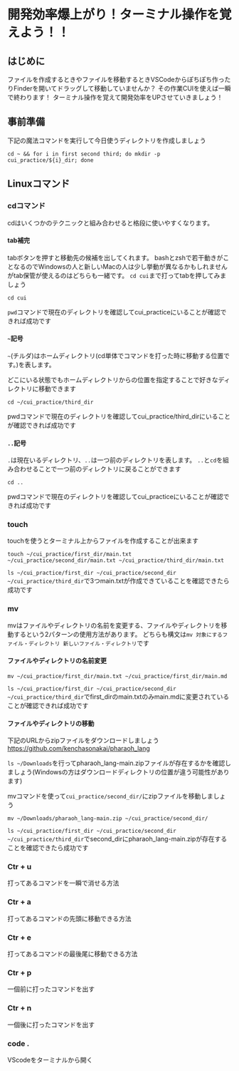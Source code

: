 # 開発効率爆上がり！ターミナル操作を覚えよう！！

## はじめに
ファイルを作成するときやファイルを移動するときVSCodeからぽちぽち作ったりFinderを開いてドラッグして移動していませんか？
その作業CUIを使えば一瞬で終わります！
ターミナル操作を覚えて開発効率をUPさせていきましょう！

## 事前準備
下記の魔法コマンドを実行して今日使うディレクトリを作成しましょう

`cd ~ && for i in first second third; do mkdir -p cui_practice/${i}_dir; done`

## Linuxコマンド
### cdコマンド
cdはいくつかのテクニックと組み合わせると格段に使いやすくなります。

#### tab補完
tabボタンを押すと移動先の候補を出してくれます。
bashとzshで若干動きがことなるのでWindowsの人と新しいMacの人は少し挙動が異なるかもしれませんがtab保管が使えるのはどちらも一緒です。
`cd cui`まで打ってtabを押してみましょう

```
cd cui
```

`pwd`コマンドで現在のディレクトリを確認してcui_practiceにいることが確認できれば成功です

#### `~`記号
`~`(チルダ)はホームディレクトリ(cd単体でコマンドを打った時に移動する位置です。)を表します。

どこにいる状態でもホームディレクトリからの位置を指定することで好きなディレクトリに移動できます

```
cd ~/cui_practice/third_dir
```

pwdコマンドで現在のディレクトリを確認してcui_practice/third_dirにいることが確認できれば成功です

#### `..`記号
`.`は現在いるディレクトリ、`..`は一つ前のディレクトリを表します。
`..`と`cd`を組み合わせることで一つ前のディレクトリに戻ることができます

```
cd ..
```

pwdコマンドで現在のディレクトリを確認してcui_practiceにいることが確認できれば成功です

### touch
touchを使うとターミナル上からファイルを作成することが出来ます

```
touch ~/cui_practice/first_dir/main.txt ~/cui_practice/second_dir/main.txt ~/cui_practice/third_dir/main.txt
```

`ls ~/cui_practice/first_dir ~/cui_practice/second_dir ~/cui_practice/third_dir`で3つmain.txtが作成できていることを確認できたら成功です

### mv
mvはファイルやディレクトリの名前を変更する、ファイルやディレクトリを移動するという2パターンの使用方法があります。
どちらも構文は`mv 対象にするファイル・ディレクトリ 新しいファイル・ディレクトリ`です

#### ファイルやディレクトリの名前変更
```
mv ~/cui_practice/first_dir/main.txt ~/cui_practice/first_dir/main.md
```

`ls ~/cui_practice/first_dir ~/cui_practice/second_dir ~/cui_practice/third_dir`でfirst_dirのmain.txtのみmain.mdに変更されていることが確認できれば成功です

#### ファイルやディレクトリの移動
下記のURLからzipファイルをダウンロードしましょう
https://github.com/kenchasonakai/pharaoh_lang

`ls ~/Downloads`を行ってpharaoh_lang-main.zipファイルが存在するかを確認しましょう(Windowsの方はダウンロードディレクトリの位置が違う可能性があります)

mvコマンドを使って`cui_practice/second_dir/`にzipファイルを移動しましょう

```
mv ~/Downloads/pharaoh_lang-main.zip ~/cui_practice/second_dir/
```

`ls ~/cui_practice/first_dir ~/cui_practice/second_dir ~/cui_practice/third_dir`でsecond_dirにpharaoh_lang-main.zipが存在することを確認できたら成功です

### Ctr + u
打ってあるコマンドを一瞬で消せる方法

### Ctr + a
打ってあるコマンドの先頭に移動できる方法

### Ctr + e
打ってあるコマンドの最後尾に移動できる方法

### Ctr + p
一個前に打ったコマンドを出す

### Ctr + n
一個後に打ったコマンドを出す

### code .
VScodeをターミナルから開く
